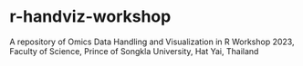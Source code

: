 # r-handviz-workshop
 A repository of Omics Data Handling and Visualization in R Workshop 2023, Faculty of Science, Prince of Songkla University, Hat Yai, Thailand
